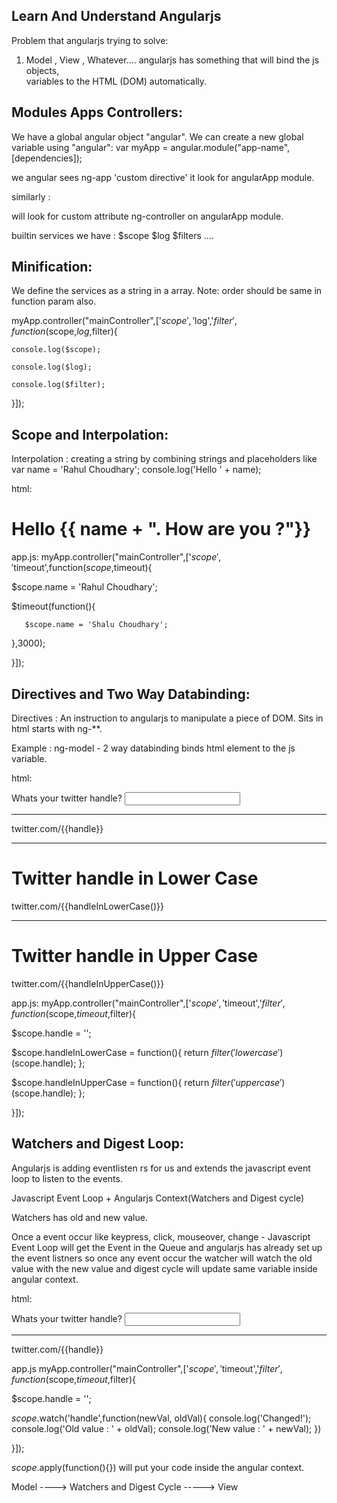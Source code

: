 Learn And Understand Angularjs
------------------------------

Problem that angularjs trying to solve:
1. Model , View , Whatever.... angularjs has something that will bind the js objects,  
   variables to the HTML (DOM) automatically.

Modules Apps Controllers:
-------------------------
We have a global angular object "angular".
We can create a new global variable using "angular":
var myApp = angular.module("app-name",[dependencies]);

<html lang="en-us" ng-app="angularApp">
we angular sees ng-app 'custom directive' it look for angularApp module.

similarly : <div ng-controller="mainController"> will look for custom attribute ng-controller on angularApp module.

builtin services we have : $scope $log $filters ....

Minification:
-------------
We define the services as a string in a array.
Note: order should be same in function param also.

myApp.controller("mainController",['$scope','$log','$filter',function($scope,$log,$filter){
    
    console.log($scope);
    
    console.log($log);
    
    console.log($filter);

    
}]);

Scope and Interpolation:
------------------------
Interpolation : creating a string by combining strings and placeholders like 
var name = 'Rahul Choudhary';
console.log('Hello ' + name); 

html:
<div ng-controller="mainController">           
      <h1>Hello {{ name + ". How are you ?"}}</h1>
</div>

app.js:
myApp.controller("mainController",['$scope','$timeout',function($scope,$timeout){
    
   $scope.name = 'Rahul Choudhary';
    
   $timeout(function(){
       
       $scope.name = 'Shalu Choudhary';
       
   },3000);
    
}]);

Directives and Two Way Databinding:
-----------------------------------
Directives : An instruction to angularjs to manipulate a piece of DOM.
Sits in html starts with ng-**.

Example : ng-model - 2 way databinding binds html element to the js variable.

html:
<div>
                    <label>Whats your twitter handle?</label>
                    <input type="text" ng-model="handle" />
                    <hr>
                    twitter.com/{{handle}}
                    <hr>
                    <h1>Twitter handle in Lower Case</h1>
                    twitter.com/{{handleInLowerCase()}}
                    <hr>
                    <h1>Twitter handle in Upper Case</h1>
                    twitter.com/{{handleInUpperCase()}}
</div>
                

app.js:
myApp.controller("mainController",['$scope','$timeout','$filter',function($scope,$timeout,$filter){
    
   $scope.handle = '';
   
    
   $scope.handleInLowerCase = function(){
       return $filter('lowercase')($scope.handle);
   };
    
   $scope.handleInUpperCase = function(){
       return $filter('uppercase')($scope.handle);
   };
    
}]);

Watchers and Digest Loop:
-------------------------
Angularjs is adding eventlisten rs for us and extends the javascript event loop to listen to the events.

Javascript Event Loop + Angularjs Context(Watchers and Digest cycle)

Watchers has old and new value.

Once a event occur like keypress, click, mouseover, change - Javascript Event Loop will get the Event in the Queue and angularjs has already set up the event listners so once any event occur the watcher will watch the old value with the new value and digest cycle will update same variable inside angular context.

html:
  <div>
                    <label>Whats your twitter handle?</label>
                    <input type="text" ng-model="handle" />
                    <hr>
                    twitter.com/{{handle}}
 </div>

app.js
myApp.controller("mainController",['$scope','$timeout','$filter',function($scope,$timeout,$filter){
    
   $scope.handle = '';
    
   $scope.$watch('handle',function(newVal, oldVal){
       console.log('Changed!');
       console.log('Old value : ' + oldVal);
       console.log('New value : ' + newVal);
   })
    
}]);


$scope.$apply(function(){}) will put your code inside the angular context.

Model ----> Watchers and Digest Cycle -----> View



